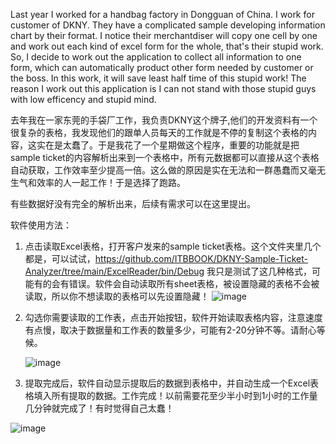 Last year I worked for a handbag factory in Dongguan of China. I work for customer of DKNY. They have a complicated sample developing information chart by their format. I notice their merchantdiser will copy one cell by one and work out each kind of excel form for the whole, that's their stupid work. So, I decide to work out the application to collect all information to one form, which can automatically product other form needed by customer or the boss. In this work, it will save least half time of this stupid work! The reason I work out this application is I can not stand with those stupid guys with low efficency and stupid mind.


去年我在一家东莞的手袋厂工作，我负责DKNY这个牌子,他们的开发资料有一个很复杂的表格，我发现他们的跟单人员每天的工作就是不停的复制这个表格的内容，这实在是太蠢了。于是我花了一个星期做这个程序，重要的功能就是把sample ticket的内容解析出来到一个表格中，所有元数据都可以直接从这个表格自动获取，工作效率至少提高一倍。这么做的原因是实在无法和一群愚蠢而又毫无生气和效率的人一起工作！于是选择了跑路。


有些数据好没有完全的解析出来，后续有需求可以在这里提出。

软件使用方法：

1. 点击读取Excel表格，打开客户发来的sample ticket表格。这个文件夹里几个都是，可以试试，https://github.com/ITBBOOK/DKNY-Sample-Ticket-Analyzer/tree/main/ExcelReader/bin/Debug 我只是测试了这几种格式，可能有的会有错误。软件会自动读取所有sheet表格，被设置隐藏的表格不会被读取，所以你不想读取的表格可以先设置隐藏！
![image](https://github.com/ITBBOOK/DKNY-Sample-Ticket-Analyzer/assets/58942695/40290f6e-81a5-4638-97a7-0bdbfc7115a8)

2. 勾选你需要读取的工作表，点击开始按钮，软件开始读取表格内容，注意速度有点慢，取决于数据量和工作表的数量多少，可能有2-20分钟不等。请耐心等候。

   ![image](https://github.com/ITBBOOK/DKNY-Sample-Ticket-Analyzer/assets/58942695/f710be4d-b613-4744-a1fd-f1a0cbb0d224)

3. 提取完成后，软件自动显示提取后的数据到表格中，并自动生成一个Excel表格填入所有提取的数据。工作完成！以前需要花至少半小时到1小时的工作量几分钟就完成了！有时觉得自己太蠢！

 ![image](https://github.com/ITBBOOK/DKNY-Sample-Ticket-Analyzer/assets/58942695/f12c8f71-36c4-4e38-8511-9ab9a989ddc3)
